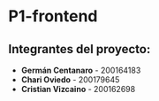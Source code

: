 # P1-frontend

## Integrantes del proyecto:
- **Germán Centanaro**  - 200164183
- **Chari Oviedo**      - 200179645
- **Cristian Vizcaino** - 200162698
